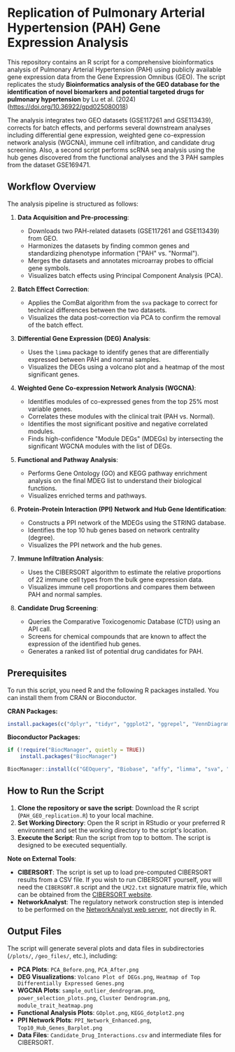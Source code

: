 # Replication of Pulmonary Arterial Hypertension (PAH) Gene Expression Analysis

This repository contains an R script for a comprehensive bioinformatics analysis of Pulmonary Arterial Hypertension (PAH) using publicly available gene expression data from the Gene Expression Omnibus (GEO). The script replicates the study **Bioinformatics analysis of the GEO database for the identification of novel biomarkers and potential targeted drugs for pulmonary hypertension** by Lu et al. (2024) (https://doi.org/10.36922/gpd025080018)

The analysis integrates two GEO datasets (GSE117261 and GSE113439), corrects for batch effects, and performs several downstream analyses including differential gene expression, weighted gene co-expression network analysis (WGCNA), immune cell infiltration, and candidate drug screening. Also, a second script performs scRNA seq analysis using the hub genes discovered from the functional analyses and the 3 PAH samples from the dataset GSE169471.

## Workflow Overview

The analysis pipeline is structured as follows:

1.  **Data Acquisition and Pre-processing**:
    *   Downloads two PAH-related datasets (GSE117261 and GSE113439) from GEO.
    *   Harmonizes the datasets by finding common genes and standardizing phenotype information ("PAH" vs. "Normal").
    *   Merges the datasets and annotates microarray probes to official gene symbols.
    *   Visualizes batch effects using Principal Component Analysis (PCA).

2.  **Batch Effect Correction**:
    *   Applies the ComBat algorithm from the `sva` package to correct for technical differences between the two datasets.
    *   Visualizes the data post-correction via PCA to confirm the removal of the batch effect.

3.  **Differential Gene Expression (DEG) Analysis**:
    *   Uses the `limma` package to identify genes that are differentially expressed between PAH and normal samples.
    *   Visualizes the DEGs using a volcano plot and a heatmap of the most significant genes.

4.  **Weighted Gene Co-expression Network Analysis (WGCNA)**:
    *   Identifies modules of co-expressed genes from the top 25% most variable genes.
    *   Correlates these modules with the clinical trait (PAH vs. Normal).
    *   Identifies the most significant positive and negative correlated modules.
    *   Finds high-confidence "Module DEGs" (MDEGs) by intersecting the significant WGCNA modules with the list of DEGs.

5.  **Functional and Pathway Analysis**:
    *   Performs Gene Ontology (GO) and KEGG pathway enrichment analysis on the final MDEG list to understand their biological functions.
    *   Visualizes enriched terms and pathways.

6.  **Protein-Protein Interaction (PPI) Network and Hub Gene Identification**:
    *   Constructs a PPI network of the MDEGs using the STRING database.
    *   Identifies the top 10 hub genes based on network centrality (degree).
    *   Visualizes the PPI network and the hub genes.

7.  **Immune Infiltration Analysis**:
    *   Uses the CIBERSORT algorithm to estimate the relative proportions of 22 immune cell types from the bulk gene expression data.
    *   Visualizes immune cell proportions and compares them between PAH and normal samples.

8.  **Candidate Drug Screening**:
    *   Queries the Comparative Toxicogenomic Database (CTD) using an API call.
    *   Screens for chemical compounds that are known to affect the expression of the identified hub genes.
    *   Generates a ranked list of potential drug candidates for PAH.

## Prerequisites

To run this script, you need R and the following R packages installed. You can install them from CRAN or Bioconductor.

**CRAN Packages:**
```R
install.packages(c("dplyr", "tidyr", "ggplot2", "ggrepel", "VennDiagram", "ggvenn", "conflicted", "httr", "jsonlite", "pheatmap", "corrplot", "vioplot", "ggpubr"))
```

**Bioconductor Packages:**
```R
if (!require("BiocManager", quietly = TRUE))
    install.packages("BiocManager")

BiocManager::install(c("GEOquery", "Biobase", "affy", "limma", "sva", "ComplexHeatmap", "circlize", "clusterProfiler", "enrichplot", "org.Hs.eg.db", "hugene10sttranscriptcluster.db", "STRINGdb", "igraph", "ggraph", "WGCNA"))
```

## How to Run the Script

1.  **Clone the repository or save the script**: Download the R script (`PAH_GEO_replication.R`) to your local machine.
2.  **Set Working Directory**: Open the R script in RStudio or your preferred R environment and set the working directory to the script's location.
3.  **Execute the Script**: Run the script from top to bottom. The script is designed to be executed sequentially.

**Note on External Tools**:
*   **CIBERSORT**: The script is set up to load pre-computed CIBERSORT results from a CSV file. If you wish to run CIBERSORT yourself, you will need the `CIBERSORT.R` script and the `LM22.txt` signature matrix file, which can be obtained from the [CIBERSORT website](https://cibersort.stanford.edu/).
*   **NetworkAnalyst**: The regulatory network construction step is intended to be performed on the [NetworkAnalyst web server](https://www.networkanalyst.ca/), not directly in R.

## Output Files

The script will generate several plots and data files in subdirectories (`/plots/`, `/geo_files/`, etc.), including:

*   **PCA Plots**: `PCA_Before.png`, `PCA_After.png`
*   **DEG Visualizations**: `Volcano Plot of DEGs.png`, `Heatmap of Top Differentially Expressed Genes.png`
*   **WGCNA Plots**: `sample_outlier_dendrogram.png`, `power_selection_plots.png`, `Cluster Dendrogram.png`, `module_trait_heatmap.png`
*   **Functional Analysis Plots**: `GOplot.png`, `KEGG_dotplot2.png`
*   **PPI Network Plots**: `PPI_Network_Enhanced.png`, `Top10_Hub_Genes_Barplot.png`
*   **Data Files**: `Candidate_Drug_Interactions.csv` and intermediate files for CIBERSORT.
